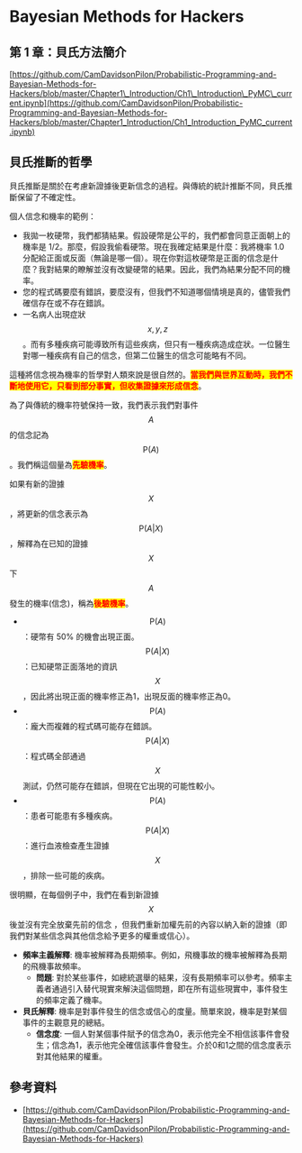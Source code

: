 # Bayesian Methods for Hackers

## 第 1 章：貝氏方法簡介

[https://github.com/CamDavidsonPilon/Probabilistic-Programming-and-Bayesian-Methods-for-Hackers/blob/master/Chapter1\_Introduction/Ch1\_Introduction\_PyMC\_current.ipynb](https://github.com/CamDavidsonPilon/Probabilistic-Programming-and-Bayesian-Methods-for-Hackers/blob/master/Chapter1_Introduction/Ch1_Introduction_PyMC_current.ipynb)

## **貝氏推斷的哲學**&#x20;

貝氏推斷是關於在考慮新證據後更新信念的過程。與傳統的統計推斷不同，貝氏推斷保留了不確定性。

個人信念和機率的範例：

* 我拋一枚硬幣，我們都猜結果。假設硬幣是公平的，我們都會同意正面朝上的機率是 1/2。那麼，假設我偷看硬幣。現在我確定結果是什麼：我將機率 1.0 分配給正面或反面（無論是哪一個）。現在你對這枚硬幣是正面的信念是什麼？我對結果的瞭解並沒有改變硬幣的結果。因此，我們為結果分配不同的機率。
* 您的程式碼要麼有錯誤，要麼沒有，但我們不知道哪個情境是真的，儘管我們確信存在或不存在錯誤。
* 一名病人出現症狀$$x,y,z$$  。而有多種疾病可能導致所有這些疾病，但只有一種疾病造成症狀。一位醫生對哪一種疾病有自己的信念，但第二位醫生的信念可能略有不同。

這種將信念視為機率的哲學對人類來說是很自然的。<mark style="color:red;">**當我們與世界互動時，我們不斷地使用它，只看到部分事實，但收集證據來形成信念**</mark>。

為了與傳統的機率符號保持一致，我們表示我們對事件$$A$$的信念記為$$\mathrm{P}(A)$$ 。我們稱這個量為<mark style="color:red;">**先驗機率**</mark>。

如果有新的證據$$X$$，將更新的信念表示為$$\mathrm{P}(A|X)$$，解釋為在已知的證據$$X$$下$$A$$發生的機率(信念)，稱為<mark style="color:red;">**後驗機率**</mark>。

* $$\mathrm{P}(A)$$：硬幣有 50% 的機會出現正面。$$\mathrm{P}(A|X)$$：已知硬幣正面落地的資訊$$X$$，因此將出現正面的機率修正為1，出現反面的機率修正為0。
* $$\mathrm{P}(A)$$：龐大而複雜的程式碼可能存在錯誤。$$\mathrm{P}(A|X)$$：程式碼全部通過$$X$$測試，仍然可能存在錯誤，但現在它出現的可能性較小。
* $$\mathrm{P}(A)$$：患者可能患有多種疾病。$$\mathrm{P}(A|X)$$：進行血液檢查產生證據 $$X$$，排除一些可能的疾病。

很明顯，在每個例子中，我們在看到新證據$$X$$後並沒有完全放棄先前的信念 ，但我們重新加權先前的內容以納入新的證據（即我們對某些信念與其他信念給予更多的權重或信心）。



* **頻率主義解釋**: 機率被解釋為長期頻率。例如，飛機事故的機率被解釋為長期的飛機事故頻率。
  * **問題**: 對於某些事件，如總統選舉的結果，沒有長期頻率可以參考。頻率主義者通過引入替代現實來解決這個問題，即在所有這些現實中，事件發生的頻率定義了機率。
* **貝氏解釋**: 機率是對事件發生的信念或信心的度量。簡單來說，機率是對某個事件的主觀意見的總結。
  * **信念度**: 一個人對某個事件賦予的信念為0，表示他完全不相信該事件會發生；信念為1，表示他完全確信該事件會發生。介於0和1之間的信念度表示對其他結果的權重。

## 參考資料

* [https://github.com/CamDavidsonPilon/Probabilistic-Programming-and-Bayesian-Methods-for-Hackers](https://github.com/CamDavidsonPilon/Probabilistic-Programming-and-Bayesian-Methods-for-Hackers)
